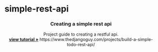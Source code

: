 # simple-rest-api
<p align="center">
    

  <h3 align="center">Creating a simple rest api</h3>

  <p align="center">
    Project guide to creating a restful api.
    <br />
    <a href="https://www.thedjangoguy.com/projects/build-a-simple-todo-rest-api/"><strong>view tutorial »</strong></a>
    https://www.thedjangoguy.com/projects/build-a-simple-todo-rest-api/
    <br />
  </p>
</p>
